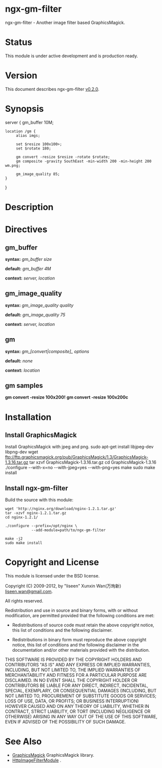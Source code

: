 ngx-gm-filter
=============

ngx-gm-filter - Another image filter based GraphicsMagick.

Status
======

This module is under active development and is production ready.


Version
=======

This document describes ngx-gm-filter [v0.2.0](https://github.com/liseen/ngx-gm-filter/tags).


Synopsis
========


server {
    gm_buffer 10M;

    location /gm {
         alias imgs;

         set $resize 100x100>;
         set $rotate 180;

         gm convert -resize $resize -rotate $rotate;
         gm composite -gravity SouthEast -min-width 200 -min-height 200 wm.png;

         gm_image_quality 85;
    }
}


Description
===========

Directives
==========

gm_buffer
--------------
**syntax:** *gm_buffer size*

**default:** *gm_buffer 4M*

**context:** *server, location*


gm_image_quality
--------------
**syntax:** *gm_image_quality quality*

**default:** *gm_image_quality 75*

**context:** *server, location*

gm
--------------
**syntax:** *gm_[convert|composite]_ options*

**default:** *none*

**context:** *location*

gm samples
--------------

**gm convert -resize 100x200!**
**gm convert -resize 100x200c**


Installation
============

Install GraphicsMagick
------------

Install GraphicsMagick with jpeg and png.
    sudo apt-get install libjpeg-dev libpng-dev
    wget ftp://ftp.graphicsmagick.org/pub/GraphicsMagick/1.3/GraphicsMagick-1.3.16.tar.gz
    tar xzvf GraphicsMagick-1.3.16.tar.gz
    cd GraphicsMagick-1.3.16
    ./configure --with-x=no --with-jpeg=yes --with-png=yes
    make
    sudo make install

Install ngx-gm-filter
------------

Build the source with this module:

    wget 'http://nginx.org/download/nginx-1.2.1.tar.gz'
    tar -xzvf nginx-1.2.1.tar.gz
    cd nginx-1.2.1/

    ./configure --prefix=/opt/nginx \
				--add-module=path/to/ngx-gm-filter

    make -j2
    sudo make install


Copyright and License
=====================

This module is licensed under the BSD license.

Copyright (C) 2009-2012, by "liseen" Xunxin Wan(万珣新) <liseen.wan@gmail.com>.

All rights reserved.

Redistribution and use in source and binary forms, with or without modification, are permitted provided that the following conditions are met:

* Redistributions of source code must retain the above copyright notice, this list of conditions and the following disclaimer.

* Redistributions in binary form must reproduce the above copyright notice, this list of conditions and the following disclaimer in the documentation and/or other materials provided with the distribution.

THIS SOFTWARE IS PROVIDED BY THE COPYRIGHT HOLDERS AND CONTRIBUTORS "AS IS" AND ANY EXPRESS OR IMPLIED WARRANTIES, INCLUDING, BUT NOT LIMITED TO, THE IMPLIED WARRANTIES OF MERCHANTABILITY AND FITNESS FOR A PARTICULAR PURPOSE ARE DISCLAIMED. IN NO EVENT SHALL THE COPYRIGHT HOLDER OR CONTRIBUTORS BE LIABLE FOR ANY DIRECT, INDIRECT, INCIDENTAL, SPECIAL, EXEMPLARY, OR CONSEQUENTIAL DAMAGES (INCLUDING, BUT NOT LIMITED TO, PROCUREMENT OF SUBSTITUTE GOODS OR SERVICES; LOSS OF USE, DATA, OR PROFITS; OR BUSINESS INTERRUPTION) HOWEVER CAUSED AND ON ANY THEORY OF LIABILITY, WHETHER IN CONTRACT, STRICT LIABILITY, OR TORT (INCLUDING NEGLIGENCE OR OTHERWISE) ARISING IN ANY WAY OUT OF THE USE OF THIS SOFTWARE, EVEN IF ADVISED OF THE POSSIBILITY OF SUCH DAMAGE.


See Also
========

* [GraphicsMagick](http://www.graphicsmagick.org/)  GraphicsMagick library.
* [HttpImageFilterModule](http://wiki.nginx.org/HttpImageFilterModule) .
